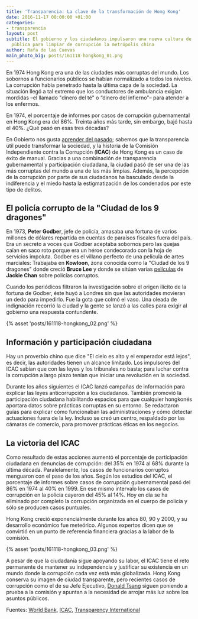 ```yaml
---
title: 'Transparencia: La clave de la transformación de Hong Kong'
date: 2016-11-17 08:00:00 +01:00
categories:
- transparencia
layout: post
subtitle: El gobierno y los ciudadanos impulsaron una nueva cultura de información
  pública para limpiar de corrupción la metrópolis china
author: Rafa de las Cuevas
main_photo_big: posts/161118-hongkong_01.png
---
```


En 1974 Hong Kong era una de las ciudades más corruptas del mundo. Los sobornos a funcionarios públicos se habían normalizado a todos los niveles. La corrupción había penetrado hasta la última capa de la sociedad. La situación llegó a tal extremo que los conductores de ambulancia exigían mordidas –el llamado "dinero del té" o “dinero del infierno”– para atender a los enfermos.

En 1974, el porcentaje de informes por casos de corrupción gubernamental en Hong Kong era del 86%. Treinta años más tarde, sin embargo, bajó hasta el 40%. ¿Qué pasó en esas tres décadas?

En Gobierto nos gusta [aprender del pasado](http://gobierto.es/blog/20161024-la-democracia-esta-bien-como-esta.html); sabemos que la transparencia útil puede transformar la sociedad, y la historia de la Comisión Independiente contra la Corrupción (**ICAC**) de Hong Kong es un caso de éxito de manual. Gracias a una combinación de transparencia gubernamental y participación ciudadana, la ciudad pasó de ser una de las más corruptas del mundo a una de las más limpias. Además, la percepción de la corrupción por parte de sus ciudadanos ha basculado desde la indiferencia y el miedo hasta la estigmatización de los condenados por este tipo de delitos.

## El policía corrupto de la "Ciudad de los 9 dragones"

En 1973, **Peter Godber**, jefe de policía, amasaba una fortuna de varios millones de dólares repartida en cuentas de paraísos fiscales fuera del país. Era un secreto a voces que Godber aceptaba sobornos pero las quejas caían en saco roto porque era un héroe condecorado con la hoja de servicios impoluta. Godber es el villano perfecto de una película de artes marciales: Trabajaba en **Kowloon**, zona conocida como la "Ciudad de los 9 dragones" donde creció **Bruce Lee** y donde se sitúan varias [películas](http://www.imdb.com/title/tt0089374/) de **Jackie Chan** sobre policías corruptos.

Cuando los periódicos filtraron la investigación sobre el origen ilícito de la fortuna de Godber, éste huyó a Londres sin que las autoridades movieran un dedo para impedirlo. Fue la gota que colmó el vaso. Una oleada de indignación recorrió la ciudad y la gente se lanzó a las calles para exigir al gobierno una respuesta contundente.

{% asset 'posts/161118-hongkong_02.png' %}

## Información y participación ciudadana

Hay un proverbio chino que dice "El cielo es alto y el emperador está lejos", es decir, las autoridades tienen un alcance limitado. Los impulsores del ICAC sabían que con las leyes y los tribunales no basta; para luchar contra la corrupción a largo plazo tenían que iniciar una revolución en la sociedad.

Durante los años siguientes el ICAC lanzó campañas de información para explicar las leyes anticorrupción a los ciudadanos. También promovió la participación ciudadana habilitando espacios para que cualquier hongkonés aportara datos sobre prácticas corruptas en su entorno. Se redactaron guías para explicar cómo funcionaban las administraciones y cómo detectar actuaciones fuera de la ley. Incluso se creó un centro, respaldado por las cámaras de comercio, para promover prácticas éticas en los negocios.

## La victoria del ICAC

Como resultado de estas acciones aumentó el porcentaje de participación ciudadana en denuncias de corrupción: del 35% en 1974 al 68% durante la última década. Paralelamente, los casos de funcionarios corruptos menguaron con el paso de los años. Según los estudios del ICAC, el porcentaje de informes sobre casos de corrupción gubernamental pasó del 86% en 1974 al 40% en 1999. En ese mismo intervalo los casos de corrupción en la policía cayeron del 45% al 14%. Hoy en día se ha eliminado por completo la corrupción organizada en el cuerpo de policía y sólo se producen casos puntuales.

Hong Kong creció exponencialmente durante los años 80, 90 y 2000, y su desarrollo económico fue meteórico. Algunos expertos dicen que se convirtió en un punto de referencia financiera gracias a la labor de la comisión.

{% asset 'posts/161118-hongkong_03.png' %}

A pesar de que la ciudadanía sigue apoyando su labor, el ICAC tiene el reto permanente de mantener su independencia y justificar su existencia en un mundo donde la corrupción cada vez está más globalizada. Hong Kong conserva su imagen de ciudad transparente, pero recientes casos de corrupción como el de su Jefe Ejecutivo, [Donald Tsang](https://www.theguardian.com/world/2015/oct/05/hong-kongs-former-leader-donald-tsang-charged-over-corruption-allegations) siguen poniendo a prueba a la comisión y apuntan a la necesidad de arrojar más luz sobre los asuntos públicos.

<div class="separator blue short"></div>

Fuentes: [World Bank](https://openknowledge.worldbank.org/bitstream/handle/10986/20185/898490WP0Chang0Box0385288B00PUBLIC0.pdf?sequence=1&isAllowed=y), [ICAC](http://www.icac.org.hk/), [Transparency International](https://www.transparency.org/)
